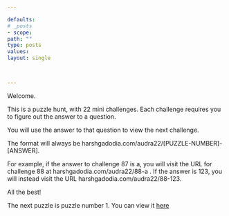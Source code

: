 ```yaml
---

defaults:
# _posts
- scope:
path: ""
type: posts
values:
layout: single



---
```


Welcome.

This is a puzzle hunt, with 22 mini challenges. Each challenge requires you to figure out the answer to a question.

You will use the answer to that question to view the next challenge. 

The format will always be harshgadodia.com/audra22/[PUZZLE-NUMBER]-[ANSWER].

For example, if the answer to challenge 87 is a,
you will visit the URL for challenge 88 at harshgadodia.com/audra22/88-a . If the answer is 123, you will instead visit the URL 
harshgadodia.com/audra22/88-123.

All the best!

The next puzzle is puzzle number 1. You can view it [here](https://harshgadodia.com/audra22/1)






